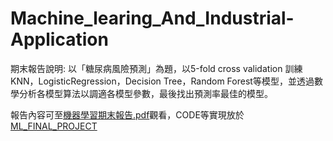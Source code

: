 # Machine_learing_And_Industrial-Application
期末報告說明:
以「糖尿病風險預測」為題，以5-fold cross validation 訓練KNN，LogisticRegression，Decision Tree，Random Forest等模型，並透過數學分析各模型算法以調適各模型參數，最後找出預測率最佳的模型。

報告內容可至[機器學習期末報告.pdf](機器學習期末報告.pdf)觀看，CODE等實現放於[ML_FINAL_PROJECT](ML_FINAL_PROJECT)
